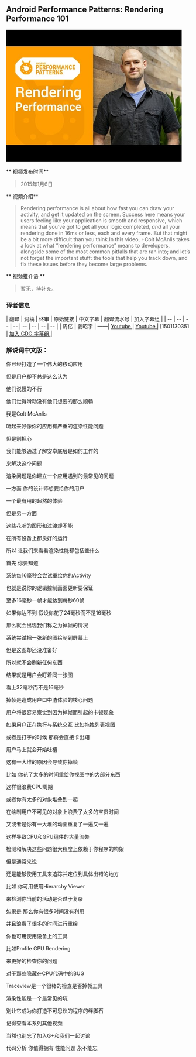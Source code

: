 ## Android Performance Patterns: Rendering Performance 101

![video_screenshot](images/HXQhu6qfTVU.jpg)

** 视频发布时间**
 
> 2015年1月6日

** 视频介绍**

> Rendering performance is all about how fast you can draw your activity, and get it updated on the screen. Success here means your users feeling like your application is smooth and responsive, which means that you’ve got to get all your logic completed, _and_ all your rendering done in 16ms or less, each and every frame. But that might be a bit more difficult than you think.In this video, +Colt McAnlis takes a look at what “rendering performance” means to developers, alongside some of the most common pitfalls that are ran into; and let’s not forget the important stuff: the tools that help you track down, and fix these issues before they become large problems.

** 视频推介语 **

>  暂无，待补充。


### 译者信息

| 翻译 | 润稿 | 终审 | 原始链接 | 中文字幕 |  翻译流水号  |  加入字幕组  |
| -- | -- | -- | -- | -- |  -- | -- | -- |
| 周亿 | 姜昭宇 | ——| [ Youtube ]( https://www.youtube.com/watch?v=HXQhu6qfTVU )  |  [ Youtube ]( https://www.youtube.com/watch?v=HXQhu6qfTVU ) | [1501130351 | [ 加入 GDG 字幕组 ]( http://www.gfansub.com/join_translator )  |



### 解说词中文版：

你已经打造了一个伟大的移动应用


但是用户却不总是这么认为


他们说慢的不行


他们觉得滑动没有他们想要的那么顺畅


我是Colt McAnlis


听起来好像你的应用有严重的渲染性能问题


但是别担心


我们能够通过了解安卓底层是如何工作的


来解决这个问题


渲染问题是你建立一个应用遇到的最常见的问题


一方面  你的设计师想要给你的用户


一个最有用的超然的体验


但是另一方面


这些花哨的图形和过渡却不能


在所有设备上都良好的运行


所以  让我们来看看渲染性能都包括些什么


首先  你要知道


系统每16毫秒会尝试重绘你的Activity


也就是说你的逻辑控制画面更新要保证


至多16毫秒一帧才能达到每秒60帧


如果你达不到  假设你花了24毫秒而不是16毫秒


那么就会出现我们称之为掉帧的情况


系统尝试把一张新的图绘制到屏幕上


但是这图却还没准备好


所以就不会刷新任何东西


结果就是用户会盯着同一张图


看上32毫秒而不是16毫秒


掉帧是造成用户口中渣体验的核心问题


用户将很容易察觉到因为掉帧而引起的卡顿现象


如果用户正在执行与系统交互  比如拖拽列表视图


或者是打字的时候  那将会直接卡出翔


用户马上就会开始吐槽


这有一大堆的原因会导致你掉帧


比如  你花了太多的时间重绘你视图中的大部分东西


这样很浪费CPU周期


或者你有太多的对象堆叠到一起


在绘制用户不可见的对象上浪费了太多的宝贵时间


又或者是你有一大堆的动画重复了一遍又一遍


这样导致CPU和GPU组件的大量流失


检测和解决这些问题很大程度上依赖于你程序的构架


但是通常来说


还是能够使用工具来追踪并定位到具体出错的地方


比如  你可用使用Hierarchy Viewer


来检测你当前的活动是否过于复杂


如果是  那么你有很多时间没有利用


并且浪费了很多的时间进行重绘


你也可用使用设备上的工具


比如Profile GPU  Rendering



来更好的检查你的问题


对于那些隐藏在CPU代码中的BUG


Traceview是一个很棒的检查是否掉帧工具


渲染性能是一个最常见的坑


别让它成为你打造不可思议的程序的绊脚石


记得查看本系列其他视频


当然也别忘了加入G+和我们一起讨论


代码分析  你值得拥有  性能问题  永不能忘





